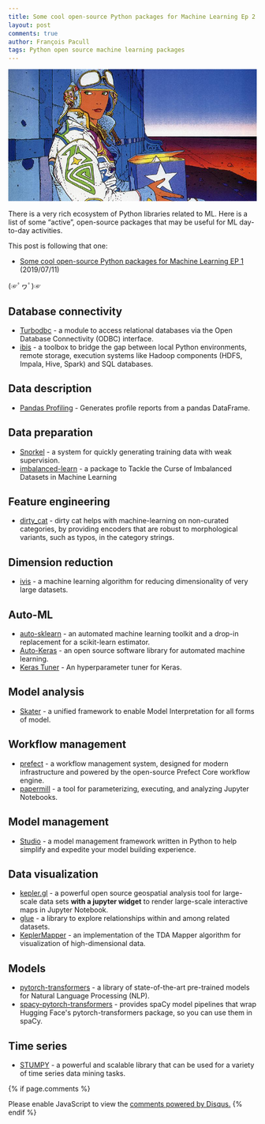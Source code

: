 ```yaml
---
title: Some cool open-source Python packages for Machine Learning Ep 2
layout: post
comments: true
author: François Pacull
tags: Python open source machine learning packages
---
```


![moebius](/img/2019-08-08_01/moebius.jpg "Moebius")

There is a very rich ecosystem of Python libraries related to ML. Here is a list of some “active”, open-source packages that may be useful for ML day-to-day activities.

This post is following that one:

* [Some cool open-source Python packages for Machine Learning EP 1](https://aetperf.github.io/2019/07/11/Some-cool-open-source-Python-packages-for-Machine-Learning.html) (2019/07/11)

(☞ﾟヮﾟ)☞

## Database connectivity

* [Turbodbc](https://github.com/blue-yonder/turbodbc) - a module to access relational databases via the Open Database Connectivity (ODBC) interface.  
* [ibis](https://github.com/ibis-project/ibis) - a toolbox to bridge the gap between local Python environments, remote storage, execution systems like Hadoop components (HDFS, Impala, Hive, Spark) and SQL databases. 

## Data description

* [Pandas Profiling](https://github.com/pandas-profiling/pandas-profiling) - Generates profile reports from a pandas DataFrame.

## Data preparation

* [Snorkel](https://github.com/HazyResearch/snorkel) - a system for quickly generating training data with weak supervision.  
* [imbalanced-learn](https://github.com/scikit-learn-contrib/imbalanced-learn) - a package to Tackle the Curse of Imbalanced Datasets in Machine Learning

## Feature engineering

* [dirty_cat](https://github.com/dirty-cat/dirty_cat/) - dirty cat helps with machine-learning on non-curated categories, by providing encoders that are robust to morphological variants, such as typos, in the category strings.

## Dimension reduction

* [ivis](https://github.com/beringresearch/ivis) - a machine learning algorithm for reducing dimensionality of very large datasets. 

## Auto-ML

* [auto-sklearn](https://github.com/automl/auto-sklearn) - an automated machine learning toolkit and a drop-in replacement for a scikit-learn estimator.
* [Auto-Keras](https://github.com/keras-team/autokeras) - an open source software library for automated machine learning.  
* [Keras Tuner](https://github.com/keras-team/keras-tuner) - An hyperparameter tuner for Keras.

## Model analysis

* [Skater](https://github.com/oracle/Skater) - a unified framework to enable Model Interpretation for all forms of model.

## Workflow management

* [prefect](https://github.com/PrefectHQ/prefect) - a workflow management system, designed for modern infrastructure and powered by the open-source Prefect Core workflow engine. 
* [papermill](https://github.com/nteract/papermill) - a tool for parameterizing, executing, and analyzing Jupyter Notebooks.

## Model management

* [Studio](https://github.com/studioml/studio) - a model management framework written in Python to help simplify and expedite your model building experience. 

## Data visualization

* [kepler.gl](https://github.com/keplergl/kepler.gl) - a powerful open source geospatial analysis tool for large-scale data sets **with a jupyter widget** to render large-scale interactive maps in Jupyter Notebook.  
* [glue](https://glueviz.org/) - a library to explore relationships within and among related datasets.
* [KeplerMapper](https://github.com/scikit-tda/kepler-mapper) - an implementation of the TDA Mapper algorithm for visualization of high-dimensional data.

## Models

* [pytorch-transformers](https://github.com/huggingface/pytorch-transformers) - a library of state-of-the-art pre-trained models for Natural Language Processing (NLP).  
* [spacy-pytorch-transformers](https://github.com/explosion/spacy-pytorch-transformers) - provides spaCy model pipelines that wrap Hugging Face's pytorch-transformers package, so you can use them in spaCy.

## Time series

* [STUMPY](https://github.com/TDAmeritrade/stumpy) - a powerful and scalable library that can be used for a variety of time series data mining tasks.


{% if page.comments %}
<div id="disqus_thread"></div>
<script>

/**
*  RECOMMENDED CONFIGURATION VARIABLES: EDIT AND UNCOMMENT THE SECTION BELOW TO INSERT DYNAMIC VALUES FROM YOUR PLATFORM OR CMS.
*  LEARN WHY DEFINING THESE VARIABLES IS IMPORTANT: https://disqus.com/admin/universalcode/#configuration-variables*/
/*
var disqus_config = function () {
this.page.url = PAGE_URL;  // Replace PAGE_URL with your page's canonical URL variable
this.page.identifier = PAGE_IDENTIFIER; // Replace PAGE_IDENTIFIER with your page's unique identifier variable
};
*/
(function() { // DON'T EDIT BELOW THIS LINE
var d = document, s = d.createElement('script');
s.src = 'https://aetperf-github-io-1.disqus.com/embed.js';
s.setAttribute('data-timestamp', +new Date());
(d.head || d.body).appendChild(s);
})();
</script>
<noscript>Please enable JavaScript to view the <a href="https://disqus.com/?ref_noscript">comments powered by Disqus.</a></noscript>
{% endif %}